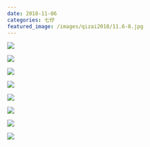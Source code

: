 ```yaml
---
date: 2018-11-06
categories: 七仔
featured_image: /images/qizai2018/11.6-8.jpg
---
```


![](/images/qizai2018/11.6-1.jpg)

![](/images/qizai2018/11.6-2.jpg)

![](/images/qizai2018/11.6-3.jpg)

![](/images/qizai2018/11.6-4.jpg)

![](/images/qizai2018/11.6-5.jpg)

![](/images/qizai2018/11.6-6.jpg)

![](/images/qizai2018/11.6-7.jpg)

![](/images/qizai2018/11.6-8.jpg)
